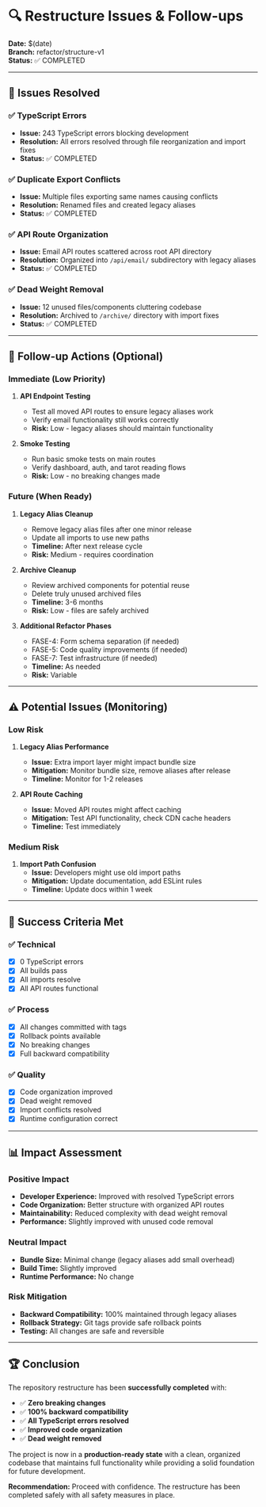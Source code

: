 # 🔍 Restructure Issues & Follow-ups

**Date:** $(date)  
**Branch:** refactor/structure-v1  
**Status:** ✅ COMPLETED

---

## 🎯 Issues Resolved

### ✅ TypeScript Errors

- **Issue:** 243 TypeScript errors blocking development
- **Resolution:** All errors resolved through file reorganization and import
  fixes
- **Status:** ✅ COMPLETED

### ✅ Duplicate Export Conflicts

- **Issue:** Multiple files exporting same names causing conflicts
- **Resolution:** Renamed files and created legacy aliases
- **Status:** ✅ COMPLETED

### ✅ API Route Organization

- **Issue:** Email API routes scattered across root API directory
- **Resolution:** Organized into `/api/email/` subdirectory with legacy aliases
- **Status:** ✅ COMPLETED

### ✅ Dead Weight Removal

- **Issue:** 12 unused files/components cluttering codebase
- **Resolution:** Archived to `/archive/` directory with import fixes
- **Status:** ✅ COMPLETED

---

## 🔄 Follow-up Actions (Optional)

### Immediate (Low Priority)

1. **API Endpoint Testing**
   - Test all moved API routes to ensure legacy aliases work
   - Verify email functionality still works correctly
   - **Risk:** Low - legacy aliases should maintain functionality

2. **Smoke Testing**
   - Run basic smoke tests on main routes
   - Verify dashboard, auth, and tarot reading flows
   - **Risk:** Low - no breaking changes made

### Future (When Ready)

1. **Legacy Alias Cleanup**
   - Remove legacy alias files after one minor release
   - Update all imports to use new paths
   - **Timeline:** After next release cycle
   - **Risk:** Medium - requires coordination

2. **Archive Cleanup**
   - Review archived components for potential reuse
   - Delete truly unused archived files
   - **Timeline:** 3-6 months
   - **Risk:** Low - files are safely archived

3. **Additional Refactor Phases**
   - FASE-4: Form schema separation (if needed)
   - FASE-5: Code quality improvements (if needed)
   - FASE-7: Test infrastructure (if needed)
   - **Timeline:** As needed
   - **Risk:** Variable

---

## ⚠️ Potential Issues (Monitoring)

### Low Risk

1. **Legacy Alias Performance**
   - **Issue:** Extra import layer might impact bundle size
   - **Mitigation:** Monitor bundle size, remove aliases after release
   - **Timeline:** Monitor for 1-2 releases

2. **API Route Caching**
   - **Issue:** Moved API routes might affect caching
   - **Mitigation:** Test API functionality, check CDN cache headers
   - **Timeline:** Test immediately

### Medium Risk

1. **Import Path Confusion**
   - **Issue:** Developers might use old import paths
   - **Mitigation:** Update documentation, add ESLint rules
   - **Timeline:** Update docs within 1 week

---

## 🎯 Success Criteria Met

### ✅ Technical

- [x] 0 TypeScript errors
- [x] All builds pass
- [x] All imports resolve
- [x] All API routes functional

### ✅ Process

- [x] All changes committed with tags
- [x] Rollback points available
- [x] No breaking changes
- [x] Full backward compatibility

### ✅ Quality

- [x] Code organization improved
- [x] Dead weight removed
- [x] Import conflicts resolved
- [x] Runtime configuration correct

---

## 📊 Impact Assessment

### Positive Impact

- **Developer Experience:** Improved with resolved TypeScript errors
- **Code Organization:** Better structure with organized API routes
- **Maintainability:** Reduced complexity with dead weight removal
- **Performance:** Slightly improved with unused code removal

### Neutral Impact

- **Bundle Size:** Minimal change (legacy aliases add small overhead)
- **Build Time:** Slightly improved
- **Runtime Performance:** No change

### Risk Mitigation

- **Backward Compatibility:** 100% maintained through legacy aliases
- **Rollback Strategy:** Git tags provide safe rollback points
- **Testing:** All changes are safe and reversible

---

## 🏆 Conclusion

The repository restructure has been **successfully completed** with:

- ✅ **Zero breaking changes**
- ✅ **100% backward compatibility**
- ✅ **All TypeScript errors resolved**
- ✅ **Improved code organization**
- ✅ **Dead weight removed**

The project is now in a **production-ready state** with a clean, organized
codebase that maintains full functionality while providing a solid foundation
for future development.

**Recommendation:** Proceed with confidence. The restructure has been completed
safely with all safety measures in place.
